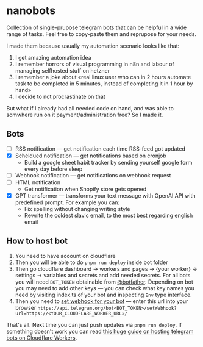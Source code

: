 # nanobots

Collection of single-prupose telegram bots that can be helpful in a wide range of tasks. Feel free to copy-paste them and reprupose for your needs.

I made them because usually my automation scenario looks like that:

1. I get amazing automation idea
2. I remember horrors of visual programming in n8n and labour of managing selfhosted stuff on hetzner
3. I remember a joke about «real linux user who can in 2 hours automate task to be completed in 5 minutes, instead of completing it in 1 hour by hand»
4. I decide to not procrastinate on that

But what if I already had all needed code on hand, and was able to somwhere run on it payment/administration free? So I made it.

## Bots

- [ ] RSS notification — get notification each time RSS-feed got updated
- [x] Scheldued notification — get notifications based on cronjob
  - Build a google sheet habit tracker by sending yourself google form every day before sleep
- [ ] Webhook notification — get notifications on webhook request
- [ ] HTML notification
  - Get notification when Shopify store gets opened
- [x] GPT transformer — transforms your text message with OpenAI API with predefined prompt. For example you can:
  - Fix spelling without changing writing style
  - Rewrite the coldest slavic email, to the most best regarding english email

## How to host bot

1. You need to have account on cloudflare
2. Then you will be able to do `pnpm run deploy` inside bot folder
3. Then go cloudflare dashboard → workers and pages → {your worker} → settings → variables and secrets and add needed secrets. For all bots you will need `BOT_TOKEN` obtainable from [@botfather](https://t.me/BotFather). Depending on bot you may need to add other keys — you can check what key names you need by visiting index.ts of your bot and inspecting `Env` type interface.
4. Then you need to [set webhook for your bot](https://grammy.dev/hosting/cloudflare-workers-nodejs#setting-your-webhook) — enter this url into your browser `https://api.telegram.org/bot<BOT_TOKEN>/setWebhook?url=https://<YOUR_CLOUDFLARE_WORKER_URL»/`

That's all. Next time you can just push updates via `pnpm run deploy`. If something doesn't work you can read [this huge guide on hosting telegram bots on Cloudflare Workers](https://grammy.dev/hosting/cloudflare-workers-nodejs#setting-your-webhook).

